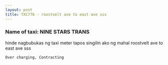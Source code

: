 ```yaml
---
layout: post
title: TXC776 - roostvelt ave to east ave sss 
---
```


### Name of taxi: NINE STARS TRANS 

hinde nagbubukas ng taxi meter tapos singilin ako ng mahal roostvelt ave to east ave sss 

```Over charging, Contracting```
